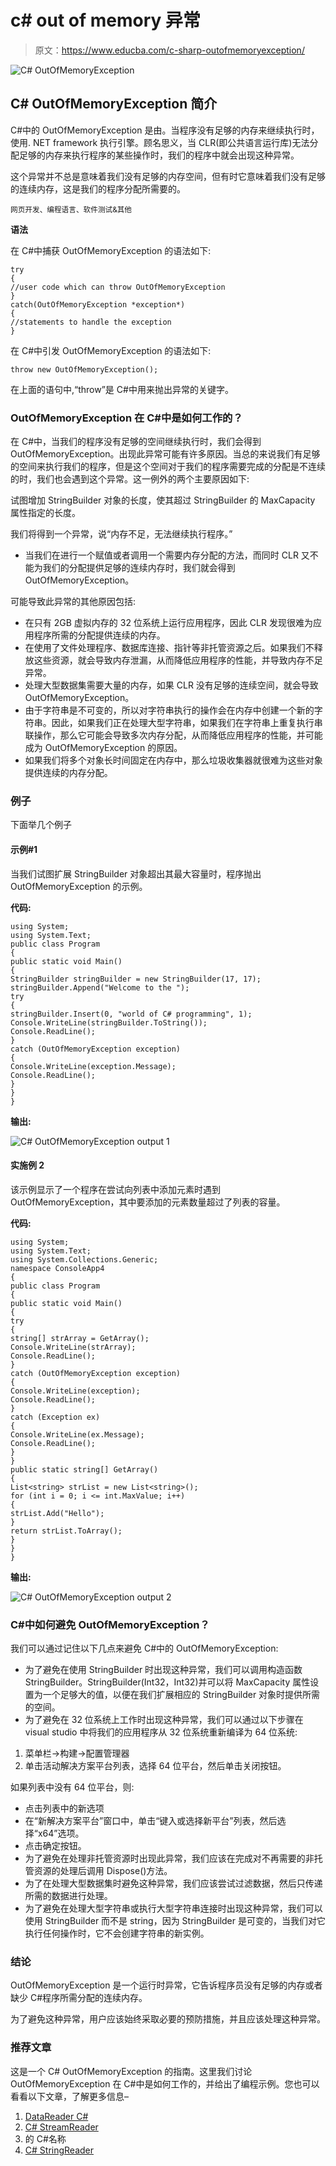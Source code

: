 # c# out of memory 异常

> 原文：<https://www.educba.com/c-sharp-outofmemoryexception/>

![C# OutOfMemoryException](img/0aa9cc9fac601d1a6e2212098329727a.png)



## C# OutOfMemoryException 简介

C#中的 OutOfMemoryException 是由。当程序没有足够的内存来继续执行时，使用. NET framework 执行引擎。顾名思义，当 CLR(即公共语言运行库)无法分配足够的内存来执行程序的某些操作时，我们的程序中就会出现这种异常。

这个异常并不总是意味着我们没有足够的内存空间，但有时它意味着我们没有足够的连续内存，这是我们的程序分配所需要的。

<small>网页开发、编程语言、软件测试&其他</small>

**语法**

在 C#中捕获 OutOfMemoryException 的语法如下:

```
try
{
//user code which can throw OutOfMemoryException
}
catch(OutOfMemoryException *exception*)
{
//statements to handle the exception
}
```

在 C#中引发 OutOfMemoryException 的语法如下:

```
throw new OutOfMemoryException();
```

在上面的语句中,“throw”是 C#中用来抛出异常的关键字。

### OutOfMemoryException 在 C#中是如何工作的？

在 C#中，当我们的程序没有足够的空间继续执行时，我们会得到 OutOfMemoryException。出现此异常可能有许多原因。当总的来说我们有足够的空间来执行我们的程序，但是这个空间对于我们的程序需要完成的分配是不连续的时，我们也会遇到这个异常。这一例外的两个主要原因如下:

试图增加 StringBuilder 对象的长度，使其超过 StringBuilder 的 MaxCapacity 属性指定的长度。

我们将得到一个异常，说“内存不足，无法继续执行程序。”

*   当我们在进行一个赋值或者调用一个需要内存分配的方法，而同时 CLR 又不能为我们的分配提供足够的连续内存时，我们就会得到 OutOfMemoryException。

可能导致此异常的其他原因包括:

*   在只有 2GB 虚拟内存的 32 位系统上运行应用程序，因此 CLR 发现很难为应用程序所需的分配提供连续的内存。
*   在使用了文件处理程序、数据库连接、指针等非托管资源之后。如果我们不释放这些资源，就会导致内存泄漏，从而降低应用程序的性能，并导致内存不足异常。
*   处理大型数据集需要大量的内存，如果 CLR 没有足够的连续空间，就会导致 OutOfMemoryException。
*   由于字符串是不可变的，所以对字符串执行的操作会在内存中创建一个新的字符串。因此，如果我们正在处理大型字符串，如果我们在字符串上重复执行串联操作，那么它可能会导致多次内存分配，从而降低应用程序的性能，并可能成为 OutOfMemoryException 的原因。
*   如果我们将多个对象长时间固定在内存中，那么垃圾收集器就很难为这些对象提供连续的内存分配。

### 例子

下面举几个例子

#### 示例#1

当我们试图扩展 StringBuilder 对象超出其最大容量时，程序抛出 OutOfMemoryException 的示例。

**代码:**

```
using System;
using System.Text;
public class Program
{
public static void Main()
{
StringBuilder stringBuilder = new StringBuilder(17, 17);
stringBuilder.Append("Welcome to the ");
try
{
stringBuilder.Insert(0, "world of C# programming", 1);
Console.WriteLine(stringBuilder.ToString());
Console.ReadLine();
}
catch (OutOfMemoryException exception)
{
Console.WriteLine(exception.Message);
Console.ReadLine();
}
}
}
```

**输出:**

![C# OutOfMemoryException output 1](img/cf543b2f549868c020f5ae6f47896bd3.png)



#### 实施例 2

该示例显示了一个程序在尝试向列表中添加元素时遇到 OutOfMemoryException，其中要添加的元素数量超过了列表的容量。

**代码:**

```
using System;
using System.Text;
using System.Collections.Generic;
namespace ConsoleApp4
{
public class Program
{
public static void Main()
{
try
{
string[] strArray = GetArray();
Console.WriteLine(strArray);
Console.ReadLine();
}
catch (OutOfMemoryException exception)
{
Console.WriteLine(exception);
Console.ReadLine();
}
catch (Exception ex)
{
Console.WriteLine(ex.Message);
Console.ReadLine();
}
}
public static string[] GetArray()
{
List<string> strList = new List<string>();
for (int i = 0; i <= int.MaxValue; i++)
{
strList.Add("Hello");
}
return strList.ToArray();
}
}
}
```

**输出:**

![C# OutOfMemoryException output 2](img/3c82aea7e32cf399cc79f9e00fedc35d.png)



### C#中如何避免 OutOfMemoryException？

我们可以通过记住以下几点来避免 C#中的 OutOfMemoryException:

*   为了避免在使用 StringBuilder 时出现这种异常，我们可以调用构造函数 StringBuilder。StringBuilder(Int32，Int32)并可以将 MaxCapacity 属性设置为一个足够大的值，以便在我们扩展相应的 StringBuilder 对象时提供所需的空间。
*   为了避免在 32 位系统上工作时出现这种异常，我们可以通过以下步骤在 visual studio 中将我们的应用程序从 32 位系统重新编译为 64 位系统:

1.  菜单栏->构建->配置管理器
2.  单击活动解决方案平台列表，选择 64 位平台，然后单击关闭按钮。

如果列表中没有 64 位平台，则:

*   点击列表中的新选项
*   在“新解决方案平台”窗口中，单击“键入或选择新平台”列表，然后选择“x64”选项。
*   点击确定按钮。
*   为了避免在处理非托管资源时出现此异常，我们应该在完成对不再需要的非托管资源的处理后调用 Dispose()方法。
*   为了在处理大型数据集时避免这种异常，我们应该尝试过滤数据，然后只传递所需的数据进行处理。
*   为了避免在处理大型字符串或执行大型字符串连接时出现这种异常，我们可以使用 StringBuilder 而不是 string，因为 StringBuilder 是可变的，当我们对它执行任何操作时，它不会创建字符串的新实例。

### 结论

OutOfMemoryException 是一个运行时异常，它告诉程序员没有足够的内存或者缺少 C#程序所需分配的连续内存。

为了避免这种异常，用户应该始终采取必要的预防措施，并且应该处理这种异常。

### 推荐文章

这是一个 C# OutOfMemoryException 的指南。这里我们讨论 OutOfMemoryException 在 C#中是如何工作的，并给出了编程示例。您也可以看看以下文章，了解更多信息–

1.  [DataReader C#](https://www.educba.com/datareader-c-sharp/)
2.  [C# StreamReader](https://www.educba.com/c-sharp-streamreader/)
3.  的 C#名称
4.  [C# StringReader](https://www.educba.com/c-sharp-stringreader/)





